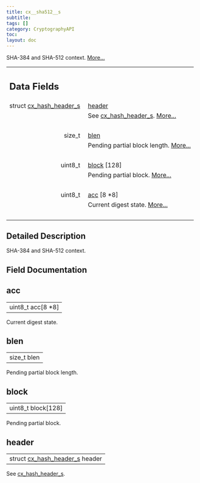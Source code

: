 ```yaml
---
title: cx__sha512__s
subtitle:
tags: []
category: CryptographyAPI
toc:
layout: doc
---
```



<p>SHA-384 and SHA-512 context.  
 <a href="../cx__sha512__s#details">More...</a></p>
<table class="memberdecls">
<tr class="heading"><td colspan="2"><h2 class="groupheader"><a name="pub-attribs"></a>
Data Fields</h2></td></tr>
<tr class="memitem:ad5a251d434baeed078b92d184b5b29d5"><td class="memItemLeft" align="right" valign="top">struct <a class="el" href="../cx__hash__header__s">cx_hash_header_s</a>&#160;</td><td class="memItemRight" valign="bottom"><a class="el" href="../cx__sha512__s#ad5a251d434baeed078b92d184b5b29d5">header</a></td></tr>
<tr class="memdesc:ad5a251d434baeed078b92d184b5b29d5"><td class="mdescLeft">&#160;</td><td class="mdescRight">See <a class="el" href="../cx__hash__header__s" title="Common message digest context, used as abstract type. ">cx_hash_header_s</a>.  <a href="#ad5a251d434baeed078b92d184b5b29d5">More...</a><br /></td></tr>
<tr class="separator:ad5a251d434baeed078b92d184b5b29d5"><td class="memSeparator" colspan="2">&#160;</td></tr>
<tr class="memitem:a01b3030b6f1b1247ba11bd7fdee173b6"><td class="memItemLeft" align="right" valign="top">size_t&#160;</td><td class="memItemRight" valign="bottom"><a class="el" href="../cx__sha512__s#a01b3030b6f1b1247ba11bd7fdee173b6">blen</a></td></tr>
<tr class="memdesc:a01b3030b6f1b1247ba11bd7fdee173b6"><td class="mdescLeft">&#160;</td><td class="mdescRight">Pending partial block length.  <a href="#a01b3030b6f1b1247ba11bd7fdee173b6">More...</a><br /></td></tr>
<tr class="separator:a01b3030b6f1b1247ba11bd7fdee173b6"><td class="memSeparator" colspan="2">&#160;</td></tr>
<tr class="memitem:adaec6cf6bbf1bf52f0b8e24e3628a400"><td class="memItemLeft" align="right" valign="top">uint8_t&#160;</td><td class="memItemRight" valign="bottom"><a class="el" href="../cx__sha512__s#adaec6cf6bbf1bf52f0b8e24e3628a400">block</a> [128]</td></tr>
<tr class="memdesc:adaec6cf6bbf1bf52f0b8e24e3628a400"><td class="mdescLeft">&#160;</td><td class="mdescRight">Pending partial block.  <a href="#adaec6cf6bbf1bf52f0b8e24e3628a400">More...</a><br /></td></tr>
<tr class="separator:adaec6cf6bbf1bf52f0b8e24e3628a400"><td class="memSeparator" colspan="2">&#160;</td></tr>
<tr class="memitem:a7aca5a2c625203311384a0422f638f74"><td class="memItemLeft" align="right" valign="top">uint8_t&#160;</td><td class="memItemRight" valign="bottom"><a class="el" href="../cx__sha512__s#a7aca5a2c625203311384a0422f638f74">acc</a> [8 *8]</td></tr>
<tr class="memdesc:a7aca5a2c625203311384a0422f638f74"><td class="mdescLeft">&#160;</td><td class="mdescRight">Current digest state.  <a href="#a7aca5a2c625203311384a0422f638f74">More...</a><br /></td></tr>
<tr class="separator:a7aca5a2c625203311384a0422f638f74"><td class="memSeparator" colspan="2">&#160;</td></tr>
</table>
<a name="details" id="details"></a>

## Detailed Description

<div class="textblock"><p>SHA-384 and SHA-512 context. </p>
</div><h2 class="groupheader">Field Documentation</h2>
<a id="a7aca5a2c625203311384a0422f638f74"></a>
<h2 class="memtitle">acc</h2>

<div class="memitem">
<div class="memproto">
      <table class="memname">
        <tr>
          <td class="memname">uint8_t acc[8 *8]</td>
        </tr>
      </table>
</div><div class="memdoc">

<p>Current digest state. </p>

</div>
</div>
<a id="a01b3030b6f1b1247ba11bd7fdee173b6"></a>
<h2 class="memtitle">blen</h2>

<div class="memitem">
<div class="memproto">
      <table class="memname">
        <tr>
          <td class="memname">size_t blen</td>
        </tr>
      </table>
</div><div class="memdoc">

<p>Pending partial block length. </p>

</div>
</div>
<a id="adaec6cf6bbf1bf52f0b8e24e3628a400"></a>
<h2 class="memtitle">block</h2>

<div class="memitem">
<div class="memproto">
      <table class="memname">
        <tr>
          <td class="memname">uint8_t block[128]</td>
        </tr>
      </table>
</div><div class="memdoc">

<p>Pending partial block. </p>

</div>
</div>
<a id="ad5a251d434baeed078b92d184b5b29d5"></a>
<h2 class="memtitle">header</h2>

<div class="memitem">
<div class="memproto">
      <table class="memname">
        <tr>
          <td class="memname">struct <a class="el" href="../cx__hash__header__s">cx_hash_header_s</a> header</td>
        </tr>
      </table>
</div><div class="memdoc">

<p>See <a class="el" href="../cx__hash__header__s" title="Common message digest context, used as abstract type. ">cx_hash_header_s</a>. </p>

</div>
</div>
